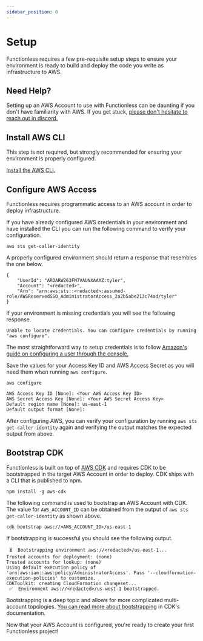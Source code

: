 ```yaml
---
sidebar_position: 0
---
```


# Setup

Functionless requires a few pre-requisite setup steps to ensure your environment is ready to build and deploy the code you write as infrastructure to AWS.

## Need Help?

Setting up an AWS Account to use with Functionless can be daunting if you don't have familiarity with AWS.
If you get stuck, [please don't hesitate to reach out in discord.][getting-help]

## Install AWS CLI

This step is not required, but strongly recommended for ensuring your environment is properly configured.

[Install the AWS CLI.][install-aws-cli]

## Configure AWS Access

Functionless requires programmatic access to an AWS account in order to deploy infrastructure.

If you have already configured AWS credentials in your environment and have installed the CLI you can run the following command to verify your configuration.

```
aws sts get-caller-identity
```

A properly configured environment should return a response that resembles the one below.

```
{
    "UserId": "AROARW263FM7VAUNXAAAZ:tyler",
    "Account": "<redacted>",
    "Arn": "arn:aws:sts::<redacted>:assumed-role/AWSReservedSSO_AdministratorAccess_2a2b5abe213c74ad/tyler"
}
```

If your environment is missing credentials you will see the following response.

```
Unable to locate credentials. You can configure credentials by running "aws configure".
```

The most straightforward way to setup credentials is to follow [Amazon's guide on configuring a user through the console.][configuring-a-user]

Save the values for your Access Key ID and AWS Access Secret as you will need them when running `aws configure`.

```
aws configure
```

```
AWS Access Key ID [None]: <Your AWS Access Key ID>
AWS Secret Access Key [None]: <Your AWS Secret Access Key>
Default region name [None]: us-east-1
Default output format [None]:
```

After configuring AWS, you can verify your configuration by running `aws sts get-caller-identity` again and verifying the output matches the expected output from above.

## Bootstrap CDK

Functionless is built on top of [AWS CDK][aws-cdk] and requires CDK to be bootstrapped in the target AWS Account in order to deploy.
CDK ships with a CLI that is published to npm.

```
npm install -g aws-cdk
```

The following command is used to bootstrap an AWS Account with CDK.
The value for `AWS_ACCOUNT_ID` can be obtained from the output of `aws sts get-caller-identity` as shown above.

```
cdk bootstrap aws://<AWS_ACCOUNT_ID>/us-east-1
```

If bootstrapping is successful you should see the following output.

```
 ⏳  Bootstrapping environment aws://<redacted>/us-east-1...
Trusted accounts for deployment: (none)
Trusted accounts for lookup: (none)
Using default execution policy of 'arn:aws:iam::aws:policy/AdministratorAccess'. Pass '--cloudformation-execution-policies' to customize.
CDKToolkit: creating CloudFormation changeset...
 ✅  Environment aws://<redacted>/us-west-1 bootstrapped.
```

Bootstrapping is a deep topic and allows for more complicated multi-account topologies.
[You can read more about bootstrapping][bootstrapping] in CDK's documentation.

Now that your AWS Account is configured, you're ready to create your first Functionless project!

[getting-help]: https://discord.com/invite/VRqHbjrbfC
[install-aws-cli]: https://docs.aws.amazon.com/cli/latest/userguide/getting-started-install.html
[configuring-a-user]: https://docs.aws.amazon.com/IAM/latest/UserGuide/id_users_create.html#id_users_create_console
[aws-cdk]: https://docs.aws.amazon.com/cdk/v2/guide/getting_started.html
[bootstrapping]: https://docs.aws.amazon.com/cdk/v2/guide/bootstrapping.html
